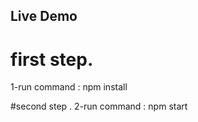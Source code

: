 
## Live Demo

# first step.
 1-run command : npm install

#second step .
2-run command : npm start

